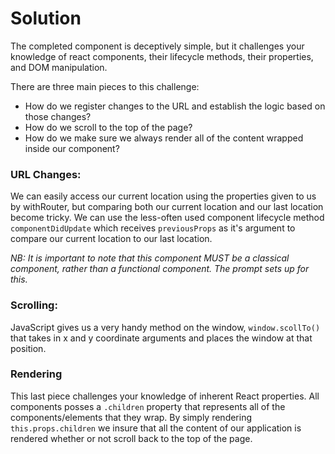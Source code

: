 # Solution

The completed component is deceptively simple, but it challenges your knowledge of
react components, their lifecycle methods, their properties, and DOM manipulation.

There are three main pieces to this challenge:
* How do we register changes to the URL and establish the logic based on those changes?
* How do we scroll to the top of the page?
* How do we make sure we always render all of the content wrapped inside our component?

### URL Changes:
We can easily access our current location using the properties given to us by withRouter, but comparing both our current location and our last location become tricky.  We can use the less-often used component lifecycle method `componentDidUpdate` which receives `previousProps` as it's argument to compare our current location to our last location.

_NB: It is important to note that this component MUST be a classical component, rather than a functional component.  The prompt sets up for this._

### Scrolling:
JavaScript gives us a very handy method on the window, `window.scollTo()` that takes in x and y coordinate arguments and places the window at that position.

### Rendering
This last piece challenges your knowledge of inherent React properties.  All components posses a `.children` property that represents all of the components/elements that they wrap.  By simply rendering `this.props.children` we insure that all the content of our application is rendered whether or not scroll back to the top of the page.
